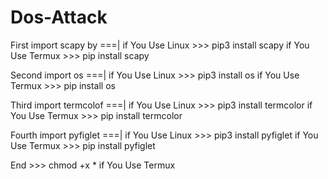 # Dos-Attack
First import scapy by ===|
if You Use Linux >>> pip3 install scapy
if You Use Termux >>> pip install scapy

Second import os ===|
if You Use Linux >>> pip3 install os
if You Use Termux >>> pip install os

Third import termcolof ===|
if You Use Linux >>> pip3 install termcolor
if You Use Termux >>> pip install termcolor

Fourth import pyfiglet ===|
if You Use Linux >>> pip3 install pyfiglet
if You Use Termux >>> pip install pyfiglet

End >>> chmod +x * if You Use Termux
